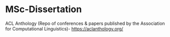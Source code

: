 # MSc-Dissertation

ACL Anthology (Repo of conferences & papers published by the Association for Computational Linguistics)- https://aclanthology.org/
